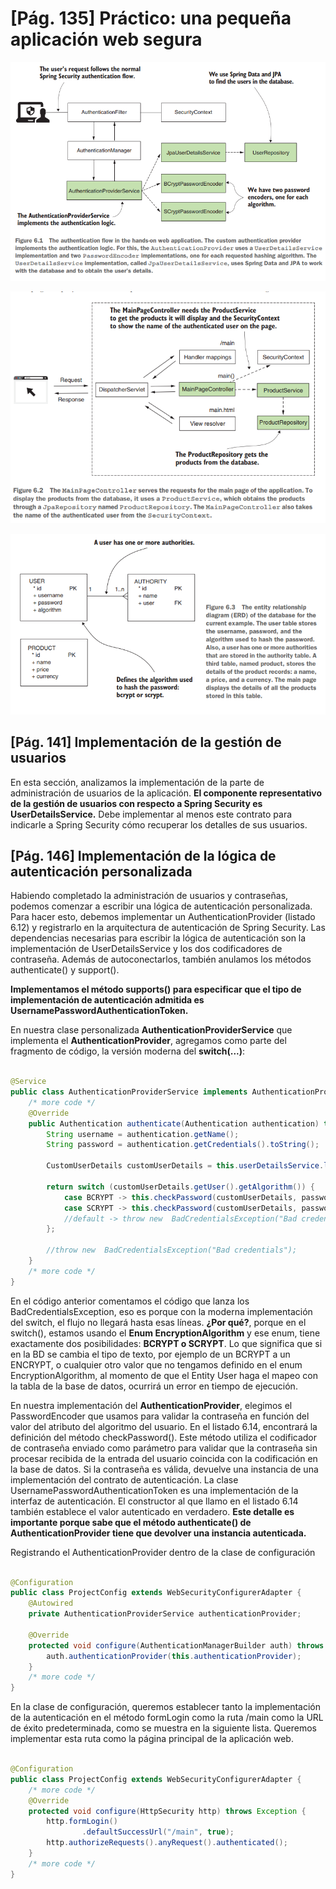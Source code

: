 # [Pág. 135] Práctico: una pequeña aplicación web segura

![img.png](./assets/authentication-flow-in-this-app.png)

![main-page-after-a-successful-login.png](./assets/main-page-after-a-successful-login.png)

![entities-relationship-diagram.png](./assets/entities-relationship-diagram.png)

## [Pág. 141] Implementación de la gestión de usuarios

En esta sección, analizamos la implementación de la parte de administración de usuarios de la aplicación. **El
componente representativo de la gestión de usuarios con respecto a Spring Security es UserDetailsService.** Debe
implementar al menos este contrato para indicarle a Spring Security cómo recuperar los detalles de sus usuarios.

## [Pág. 146] Implementación de la lógica de autenticación personalizada

Habiendo completado la administración de usuarios y contraseñas, podemos comenzar a escribir una lógica de autenticación
personalizada. Para hacer esto, debemos implementar un AuthenticationProvider (listado 6.12) y registrarlo en la
arquitectura de autenticación de Spring Security. Las dependencias necesarias para escribir la lógica de autenticación
son la implementación de UserDetailsService y los dos codificadores de contraseña. Además de autoconectarlos, también
anulamos los métodos authenticate() y support().

**Implementamos el método supports() para especificar que el tipo de implementación de autenticación admitida es
UsernamePasswordAuthenticationToken.**

En nuestra clase personalizada **AuthenticationProviderService** que implementa el **AuthenticationProvider**,
agregamos como parte del fragmento de código, la versión moderna del **switch(...)**:

````java

@Service
public class AuthenticationProviderService implements AuthenticationProvider {
    /* more code */
    @Override
    public Authentication authenticate(Authentication authentication) throws AuthenticationException {
        String username = authentication.getName();
        String password = authentication.getCredentials().toString();

        CustomUserDetails customUserDetails = this.userDetailsService.loadUserByUsername(username);

        return switch (customUserDetails.getUser().getAlgorithm()) {
            case BCRYPT -> this.checkPassword(customUserDetails, password, this.bCryptPasswordEncoder);
            case SCRYPT -> this.checkPassword(customUserDetails, password, this.sCryptPasswordEncoder);
            //default -> throw new  BadCredentialsException("Bad credentials");
        };

        //throw new  BadCredentialsException("Bad credentials");
    }
    /* more code */
}
````

En el código anterior comentamos el código que lanza los BadCredentialsException, eso es porque con la moderna
implementación del switch, el flujo no llegará hasta esas líneas. **¿Por qué?**, porque en el switch(), estamos
usando el **Enum EncryptionAlgorithm** y ese enum, tiene exactamente dos posibilidades: **BCRYPT o SCRYPT**.
Lo que significa que si en la BD se cambia el tipo de texto, por ejemplo de un BCRYPT a un ENCRYPT, o cualquier
otro valor que no tengamos definido en el enum EncryptionAlgorithm, al momento de que el Entity User haga el
mapeo con la tabla de la base de datos, ocurrirá un error en tiempo de ejecución.

En nuestra implementación del **AuthenticationProvider**, elegimos el PasswordEncoder que usamos para validar la
contraseña en función del valor del atributo del algoritmo del usuario. En el listado 6.14, encontrará la definición del
método checkPassword(). Este método utiliza el codificador de contraseña enviado como parámetro para validar que la
contraseña sin procesar recibida de la entrada del usuario coincida con la codificación en la base de datos. Si la
contraseña es válida, devuelve una instancia de una implementación del contrato de autenticación. La clase
UsernamePasswordAuthenticationToken es una implementación de la interfaz de autenticación. El constructor al que llamo
en el listado 6.14 también establece el valor autenticado en verdadero. **Este detalle es importante porque sabe que el
método authenticate() de AuthenticationProvider tiene que devolver una instancia autenticada.**

Registrando el AuthenticationProvider dentro de la clase de configuración

````java

@Configuration
public class ProjectConfig extends WebSecurityConfigurerAdapter {
    @Autowired
    private AuthenticationProviderService authenticationProvider;

    @Override
    protected void configure(AuthenticationManagerBuilder auth) throws Exception {
        auth.authenticationProvider(this.authenticationProvider);
    }
    /* more code */
}

````

En la clase de configuración, queremos establecer tanto la implementación de la autenticación en el método formLogin
como la ruta /main como la URL de éxito predeterminada, como se muestra en la siguiente lista. Queremos implementar esta
ruta como la página principal de la aplicación web.
````java

@Configuration
public class ProjectConfig extends WebSecurityConfigurerAdapter {
    /* more code */
    @Override
    protected void configure(HttpSecurity http) throws Exception {
        http.formLogin()
                .defaultSuccessUrl("/main", true);
        http.authorizeRequests().anyRequest().authenticated();
    }
    /* more code */
}

````